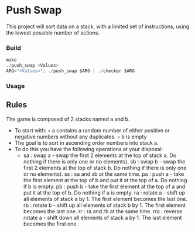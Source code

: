 # Push Swap

This project will sort data on a stack, with a limited set of instructions, using the lowest possible number of actions. 

### Build

```C
make
./push_swap <Values>
ARG="<Values>"; ./push_swap $ARG | ./checker $ARG
```

### Usage

## Rules

The game is composed of 2 stacks named a and b.
 - To start with:
    ◦ a contains a random number of either positive or negative numbers without any duplicates.
    ◦ b is empty
- The goal is to sort in ascending order numbers into stack a.
- To do this you have the following operations at your disposal:
    - sa : swap a - swap the first 2 elements at the top of stack a. Do nothing if there is only one or no elements).
sb : swap b - swap the first 2 elements at the top of stack b. Do nothing if there is only one or no elements).
ss : sa and sb at the same time.
pa : push a - take the first element at the top of b and put it at the top of a. Do nothing if b is empty.
pb : push b - take the first element at the top of a and put it at the top of b. Do nothing if a is empty.
ra : rotate a - shift up all elements of stack a by 1. The first element becomes the last one.
rb : rotate b - shift up all elements of stack b by 1. The first element becomes the last one.
rr : ra and rb at the same time.
rra : reverse rotate a - shift down all elements of stack a by 1. The last element becomes the first one.
